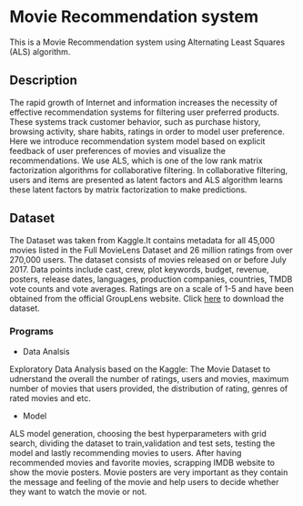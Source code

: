 # Movie Recommendation system

This is a Movie Recommendation system using Alternating Least Squares (ALS) algorithm. 


## Description

The rapid growth of Internet and information increases the necessity of effective recommendation systems for filtering user preferred products. 
These systems track customer behavior, such as purchase history, browsing activity, share habits, ratings in order to model user preference. 
Here we introduce recommendation system model based on explicit feedback of user preferences of movies and visualize the recommendations. We use
ALS, which is one of the low rank matrix factorization algorithms for collaborative filtering. In collaborative filtering, users and items are presented as latent factors and ALS algorithm learns these latent factors by matrix factorization to make predictions.

## Dataset

The Dataset was taken from Kaggle.It contains metadata for all 45,000 movies listed in the Full MovieLens Dataset and 26 million ratings from over 270,000 users. The dataset consists of movies released on or before July 2017. Data points include cast, crew, plot keywords, budget, revenue, posters, release dates, languages, production companies, countries, TMDB vote counts and vote averages. Ratings are on a scale of 1-5 and have been obtained from the official GroupLens website.
Click [here](https://www.kaggle.com/datasets/rounakbanik/the-movies-dataset) to download the dataset.

### Programs

* Data Analsis

Exploratory Data Analysis based on the Kaggle: The Movie Dataset to udnerstand the overall the number of ratings, users and movies, maximum number of movies that users provided, the distribution of rating, genres of rated movies and etc.

* Model    

ALS model generation, choosing the best hyperparameters with grid search, dividing the dataset to train,validation and test sets, testing the model and lastly recommending movies to users. 
After having recommended movies and favorite movies, scrapping IMDB website to show the movie posters. Movie posters are very important as they contain the message and feeling of the movie and help users to decide whether they want to watch the movie or not.

